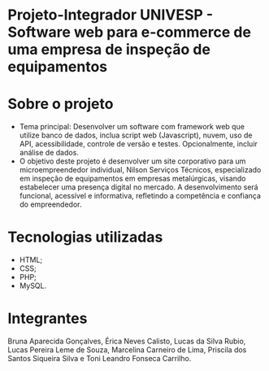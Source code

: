 # Projeto-Integrador UNIVESP - Software web para e-commerce de uma empresa de inspeção de equipamentos 


# Sobre o projeto
- Tema principal: Desenvolver um software com framework web que utilize banco de dados, inclua script web (Javascript), nuvem, uso de API, acessibilidade, controle de versão e testes. Opcionalmente, incluir análise de dados.
- O objetivo deste projeto é desenvolver um site corporativo para um microempreendedor individual, Nilson Serviços Técnicos, especializado em inspeção de equipamentos em empresas metalúrgicas, visando estabelecer uma presença digital no mercado. A desenvolvimento será funcional, acessível e informativa, refletindo a competência e confiança do empreendedor.

# Tecnologias utilizadas
- HTML;
- CSS;
- PHP;
- MySQL.

# Integrantes 
Bruna Aparecida Gonçalves, Érica Neves Calisto, Lucas da Silva Rubio, Lucas Pereira Leme de Souza, Marcelina Carneiro de Lima, Priscila dos Santos Siqueira Silva e Toni Leandro Fonseca Carrilho.
